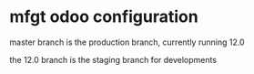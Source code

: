 # mfgt odoo configuration

master branch is the production branch, currently running 12.0

the 12.0 branch is the staging branch for developments
